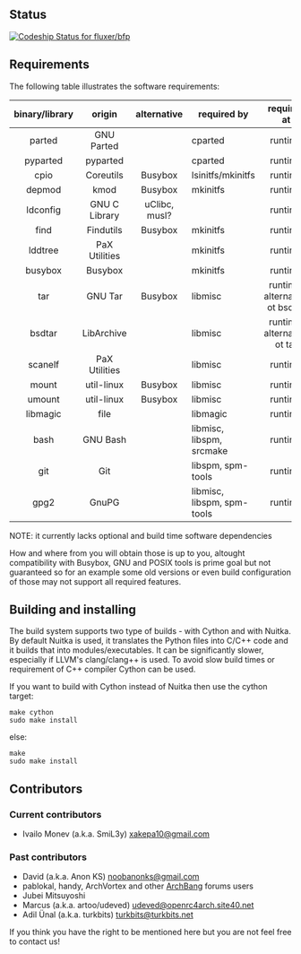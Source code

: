 ## Status

[ ![Codeship Status for fluxer/bfp](https://codeship.com/projects/123e70d0-af99-0132-594f-5edd39caaea8/status?branch=master)](https://codeship.com/projects/69262)

## Requirements

The following table illustrates the software requirements:

| binary/library |     origin    |  alternative  |        required by         |           required at          |
|:--------------:|:-------------:|:-------------:|----------------------------|:------------------------------:|
|     parted     |   GNU Parted  |               |           cparted          |             runtime            |
|    pyparted    |    pyparted   |               |           cparted          |             runtime            |
|      cpio      |   Coreutils   |    Busybox    |      lsinitfs/mkinitfs     |             runtime            |
|     depmod     |      kmod     |    Busybox    |          mkinitfs          |             runtime            |
|    ldconfig    | GNU C Library | uClibc, musl? |                            |             runtime            |
|      find      |   Findutils   |    Busybox    |          mkinitfs          |             runtime            |
|     lddtree    | PaX Utilities |               |          mkinitfs          |             runtime            |
|     busybox    |    Busybox    |               |          mkinitfs          |             runtime            |
|       tar      |    GNU Tar    |    Busybox    |           libmisc          | runtime, alternative ot bsdtar |
|     bsdtar     |   LibArchive  |               |           libmisc          |   runtime, alternative ot tar  |
|     scanelf    | PaX Utilities |               |           libmisc          |             runtime            |
|      mount     |   util-linux  |    Busybox    |           libmisc          |             runtime            |
|     umount     |   util-linux  |    Busybox    |           libmisc          |             runtime            |
|    libmagic    |      file     |               |          libmagic          |             runtime            |
|      bash      |    GNU Bash   |               |  libmisc, libspm, srcmake  |             runtime            |
|       git      |      Git      |               |      libspm, spm-tools     |             runtime            |
|      gpg2      |     GnuPG     |               | libmisc, libspm, spm-tools |             runtime            |

NOTE: it currently lacks optional and build time software dependencies

How and where from you will obtain those is up to you, altought compatibility
with Busybox, GNU and POSIX tools is prime goal but not guaranteed so for an
example some old versions or even build configuration of those may not support
all required features.

## Building and installing

The build system supports two type of builds - with Cython and with Nuitka.
By default Nuitka is used, it translates the Python files into C/C++ code and
it builds that into modules/executables. It can be significantly slower,
especially if LLVM's clang/clang++ is used. To avoid slow build times or
requirement of C++ compiler Cython can be used.

If you want to build with Cython instead of Nuitka then use the cython target:

```
make cython
sudo make install
```

else:

```
make
sudo make install
```

## Contributors

### Current contributors

- Ivailo Monev (a.k.a. SmiL3y) <xakepa10@gmail.com>

### Past contributors

- David (a.k.a. Anon KS) <noobanonks@gmail.com>
- pablokal, handy, ArchVortex and other [ArchBang](http://www.archbang.org/)
forums users
- Jubei Mitsuyoshi
- Marcus (a.k.a. artoo/udeved) <udeved@openrc4arch.site40.net>
- Adil Ünal (a.k.a. turkbits) <turkbits@turkbits.net>

If you think you have the right to be mentioned here but you are not feel free
to contact us!
